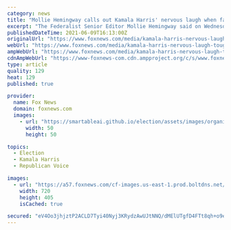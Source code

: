 ```yaml
---
category: news
title: "Mollie Hemingway calls out Kamala Harris' nervous laugh when facing tough questions"
excerpt: "The Federalist Senior Editor Mollie Hemingway said on Wednesday that Vice President Kamala Harris laughs “nervously” when challenged by journalists, reacting to an interview the former senator had with NBC journalist Lester Holt."
publishedDateTime: 2021-06-09T16:13:00Z
originalUrl: "https://www.foxnews.com/media/kamala-harris-nervous-laugh-tough-questions-border-hemingway"
webUrl: "https://www.foxnews.com/media/kamala-harris-nervous-laugh-tough-questions-border-hemingway"
ampWebUrl: "https://www.foxnews.com/media/kamala-harris-nervous-laugh-tough-questions-border-hemingway.amp"
cdnAmpWebUrl: "https://www-foxnews-com.cdn.ampproject.org/c/s/www.foxnews.com/media/kamala-harris-nervous-laugh-tough-questions-border-hemingway.amp"
type: article
quality: 129
heat: 129
published: true

provider:
  name: Fox News
  domain: foxnews.com
  images:
    - url: "https://smartableai.github.io/election/assets/images/organizations/foxnews.com-50x50.jpg"
      width: 50
      height: 50

topics:
  - Election
  - Kamala Harris
  - Republican Voice

images:
  - url: "https://a57.foxnews.com/cf-images.us-east-1.prod.boltdns.net/v1/static/694940094001/d9eb52e3-ebd6-468a-906e-47779bf429e6/5abaec05-51d8-4fad-adf4-f8b47dee9050/1280x720/match/720/405/image.jpg?ve=1&tl=1"
    width: 720
    height: 405
    isCached: true

secured: "eV4Oo3jhjztP2ACLD7Tyi40Nyj3KRydzAwUJtNNQ/dMElUTgfD4FTt8qh+o9eFrKGYNaj1iKqhgiuFFnGuV8SvBE4kVpMyGVRuwra80d2Y8dc08iGANGpi9RiG3kp2rGdvuJQSZk0SiQn/h/oFuBKvEe64S4cZ2L6SB4s2OmmLwIx+L3tnI2IsL7JJWnsPWD1mX6u9T4E7JU5Dk9FMYg4g7CDEZnIjlnIgaK0SL1uf05S5hT7HwHl564+s1F61+IBHBlF9tY5hewvNKGFdSfH0HwMxZJtklY/PX9nokaGIFZVdgDABxQ8ECQiBZ/PRflGT2umhKf6ZnldtOdAIoMPJdb4TF2bf3BUHYNZ8sCSe0=;Kvt4O0kiDAUTgjoXjJ1YQw=="
---
```


